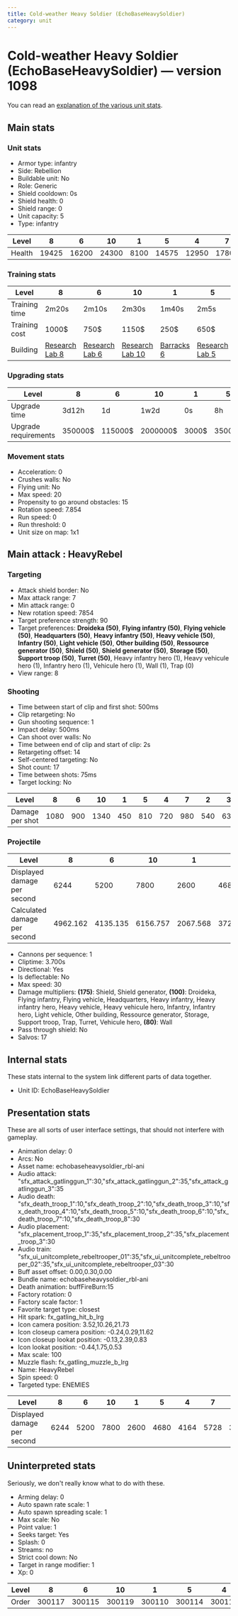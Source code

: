```yaml
---
title: Cold-weather Heavy Soldier (EchoBaseHeavySoldier)
category: unit
---
```


# Cold-weather Heavy Soldier (EchoBaseHeavySoldier) — version 1098

You can read an [explanation  of the various unit stats](unitexplained.md).

## Main stats

### Unit stats

  * Armor type: infantry
  * Side: Rebellion
  * Buildable unit: No
  * Role: Generic
  * Shield cooldown: 0s
  * Shield health: 0
  * Shield range: 0
  * Unit capacity: 5
  * Type: infantry

|Level |8    |6    |10   |1   |5    |4    |7    |2   |3    |9    |
|------|-----|-----|-----|----|-----|-----|-----|----|-----|-----|
|Health|19425|16200|24300|8100|14575|12950|17800|9725|11325|21050|


### Training stats

|Level        |8                                     |6                                     |10                                     |1                               |5                                     |4                                     |7                                     |2                                     |3                                     |9                                     |
|-------------|--------------------------------------|--------------------------------------|---------------------------------------|--------------------------------|--------------------------------------|--------------------------------------|--------------------------------------|--------------------------------------|--------------------------------------|--------------------------------------|
|Training time|2m20s                                 |2m10s                                 |2m30s                                  |1m40s                           |2m5s                                  |2m                                    |2m15s                                 |1m50s                                 |1m55s                                 |2m25s                                 |
|Training cost|1000$                                 |750$                                  |1150$                                  |250$                            |650$                                  |550$                                  |850$                                  |350$                                  |450$                                  |1050$                                 |
|Building     |[Research Lab 8](rebelOffenseLab.html)|[Research Lab 6](rebelOffenseLab.html)|[Research Lab 10](rebelOffenseLab.html)|[Barracks 6](rebelBarracks.html)|[Research Lab 5](rebelOffenseLab.html)|[Research Lab 4](rebelOffenseLab.html)|[Research Lab 7](rebelOffenseLab.html)|[Research Lab 2](rebelOffenseLab.html)|[Research Lab 3](rebelOffenseLab.html)|[Research Lab 9](rebelOffenseLab.html)|


### Upgrading stats

|Level               |8      |6      |10      |1    |5     |4     |7      |2    |3    |9       |
|--------------------|-------|-------|--------|-----|------|------|-------|-----|-----|--------|
|Upgrade time        |3d12h  |1d     |1w2d    |0s   |8h    |3h30m |2d     |15m  |1h   |5d      |
|Upgrade requirements|350000$|115000$|2000000$|3000$|35000$|15000$|175000$|3000$|6000$|1000000$|


### Movement stats

  * Acceleration: 0
  * Crushes walls: No
  * Flying unit: No
  * Max speed: 20
  * Propensity to go around obstacles: 15
  * Rotation speed: 7.854
  * Run speed: 0
  * Run threshold: 0
  * Unit size on map: 1x1

## Main attack : HeavyRebel

### Targeting

  * Attack shield border: No
  * Max attack range: 7
  * Min attack range: 0
  * New rotation speed: 7854
  * Target preference strength: 90
  * Target preferences: **Droideka (50)**, **Flying infantry (50)**, **Flying vehicle (50)**, **Headquarters (50)**, **Heavy infantry (50)**, **Heavy vehicle (50)**, **Infantry (50)**, **Light vehicle (50)**, **Other building (50)**, **Ressource generator (50)**, **Shield (50)**, **Shield generator (50)**, **Storage (50)**, **Support troop (50)**, **Turret (50)**, Heavy infantry hero (1), Heavy vehicule hero (1), Infantry hero (1), Vehicule hero (1), Wall (1), Trap (0)
  * View range: 8

### Shooting

  * Time between start of clip and first shot: 500ms
  * Clip retargeting: No
  * Gun shooting sequence: 1
  * Impact delay: 500ms
  * Can shoot over walls: No
  * Time between end of clip and start of clip: 2s
  * Retargeting offset: 14
  * Self-centered targeting: No
  * Shot count: 17
  * Time between shots: 75ms
  * Target locking: No

|Level          |8   |6  |10  |1  |5  |4  |7  |2  |3  |9   |
|---------------|----|---|----|---|---|---|---|---|---|----|
|Damage per shot|1080|900|1340|450|810|720|980|540|630|1160|


### Projectile

|Level                       |8       |6       |10      |1       |5       |4       |7       |2       |3       |9       |
|----------------------------|--------|--------|--------|--------|--------|--------|--------|--------|--------|--------|
|Displayed damage per second |6244    |5200    |7800    |2600    |4680    |4164    |5728    |3128    |3644    |6764    |
|Calculated damage per second|4962.162|4135.135|6156.757|2067.568|3721.622|3308.108|4502.703|2481.081|2894.595|5329.730|


  * Cannons per sequence: 1
  * Cliptime: 3.700s
  * Directional: Yes
  * Is deflectable: No
  * Max speed: 30
  * Damage multipliers: **(175)**: Shield, Shield generator, **(100)**: Droideka, Flying infantry, Flying vehicle, Headquarters, Heavy infantry, Heavy infantry hero, Heavy vehicle, Heavy vehicule hero, Infantry, Infantry hero, Light vehicle, Other building, Ressource generator, Storage, Support troop, Trap, Turret, Vehicule hero, **(80)**: Wall
  * Pass through shield: No
  * Salvos: 17

## Internal stats

These stats internal to the system link different parts of data together.

  * Unit ID: EchoBaseHeavySoldier

## Presentation stats

These are all sorts of user interface settings, that should not interfere with gameplay.

  * Animation delay: 0
  * Arcs: No
  * Asset name: echobaseheavysoldier_rbl-ani
  * Audio attack: "sfx_attack_gatlinggun_1":30,"sfx_attack_gatlinggun_2":35,"sfx_attack_gatlinggun_3":35
  * Audio death: "sfx_death_troop_1":10,"sfx_death_troop_2":10,"sfx_death_troop_3":10,"sfx_death_troop_4":10,"sfx_death_troop_5":10,"sfx_death_troop_6":10,"sfx_death_troop_7":10,"sfx_death_troop_8":30
  * Audio placement: "sfx_placement_troop_1":35,"sfx_placement_troop_2":35,"sfx_placement_troop_3":30
  * Audio train: "sfx_ui_unitcomplete_rebeltrooper_01":35,"sfx_ui_unitcomplete_rebeltrooper_02":35,"sfx_ui_unitcomplete_rebeltrooper_03":30
  * Buff asset offset: 0.00,0.30,0.00
  * Bundle name: echobaseheavysoldier_rbl-ani
  * Death animation: buffFireBurn:15
  * Factory rotation: 0
  * Factory scale factor: 1
  * Favorite target type: closest
  * Hit spark: fx_gatling_hit_b_lrg
  * Icon camera position: 3.52,10.26,21.73
  * Icon closeup camera position: -0.24,0.29,11.62
  * Icon closeup lookat position: -0.13,2.39,0.83
  * Icon lookat position: -0.44,1.75,0.53
  * Max scale: 100
  * Muzzle flash: fx_gatling_muzzle_b_lrg
  * Name: HeavyRebel
  * Spin speed: 0
  * Targeted type: ENEMIES

|Level                      |8   |6   |10  |1   |5   |4   |7   |2   |3   |9   |
|---------------------------|----|----|----|----|----|----|----|----|----|----|
|Displayed damage per second|6244|5200|7800|2600|4680|4164|5728|3128|3644|6764|


## Uninterpreted stats

Seriously, we don't really know what to do with these.

  * Arming delay: 0
  * Auto spawn rate scale: 1
  * Auto spawn spreading scale: 1
  * Max scale: No
  * Point value: 1
  * Seeks target: Yes
  * Splash: 0
  * Streams: no
  * Strict cool down: No
  * Target in range modifier: 1
  * Xp: 0

|Level|8     |6     |10    |1     |5     |4     |7     |2     |3     |9     |
|-----|------|------|------|------|------|------|------|------|------|------|
|Order|300117|300115|300119|300110|300114|300113|300116|300111|300112|300118|


